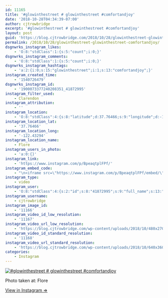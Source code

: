 ```yaml
---
id: 11165
title: '#glowinthestreet # glowinthestreet #comfortandjoy'
date: '2018-10-28T04:34:39-07:00'
author: cjtrowbridge
excerpt: '#glowinthestreet # glowinthestreet #comfortandjoy'
layout: post
guid: 'https://blog.cjtrowbridge.com/2018/10/28/glowinthestreet-glowinthestreet-comfortandjoy/'
permalink: /2018/10/28/glowinthestreet-glowinthestreet-comfortandjoy/
dsgnwrks_instagram_likes:
    - 'O:8:"stdClass":1:{s:5:"count";i:0;}'
dsgnwrks_instagram_comments:
    - 'O:8:"stdClass":1:{s:5:"count";i:0;}'
dsgnwrks_instagram_hashtags:
    - 'a:2:{i:0;s:15:"glowinthestreet";i:1;s:13:"comfortandjoy";}'
instagram_created_time:
    - '1540726479'
dsgnwrks_instagram_id:
    - '1900073377240208351_41872995'
instagram_filter_used:
    - Clarendon
instagram_attribution:
    - ''
instagram_location:
    - 'O:8:"stdClass":4:{s:8:"latitude";d:37.76466;s:9:"longitude";d:-122.43294;s:4:"name";s:5:"Flore";s:2:"id";i:215416785;}'
instagram_location_lat:
    - '37.76466'
instagram_location_long:
    - '-122.43294'
instagram_location_name:
    - Flore
instagram_users_in_photo:
    - 'a:0:{}'
instagram_link:
    - 'https://www.instagram.com/p/BpeaqtplFPf/'
instagram_embed_code:
    - "\n<iframe src=\"https://www.instagram.com/p/BpeaqtplFPf/embed/\" width=\"612\" height=\"710\" frameborder=\"0\" scrolling=\"no\" allowtransparency=\"true\" class=\"insta-image-embed\"></iframe>\n"
instagram_type:
    - video
instagram_user:
    - 'O:8:"stdClass":4:{s:2:"id";s:8:"41872995";s:9:"full_name";s:13:"CJ Trowbridge";s:15:"profile_picture";s:141:"https://scontent.cdninstagram.com/vp/d092ebfdf7d7b69ffa8c0aebfde742bc/5C7E7A1C/t51.2885-19/s150x150/13724650_1188772791164794_142557231_a.jpg";s:8:"username";s:12:"cjtrowbridge";}'
instagram_username:
    - cjtrowbridge
instagram_image_id:
    - '11166'
instagram_video_id_low_resolution:
    - '11167'
instagram_video_url_low_resolution:
    - 'https://blog.cjtrowbridge.com/wp-content/uploads/2018/10/480x270-video-1540726479.mp4'
instagram_video_id_standard_resolution:
    - '11168'
instagram_video_url_standard_resolution:
    - 'https://blog.cjtrowbridge.com/wp-content/uploads/2018/10/640x360-video-1540726479.mp4'
categories:
    - Instagram
---
```


[![#glowinthestreet # glowinthestreet #comfortandjoy](https://blog.cjtrowbridge.com/wp-content/uploads/2018/10/glowinthestreet-glowinthestreet-comfortandjoy-1-1.jpg)](https://www.instagram.com/p/BpeaqtplFPf/)

Photo taken at: Flore

[View in Instagram ⇒](https://www.instagram.com/p/BpeaqtplFPf/)